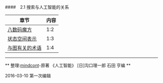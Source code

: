 ####　2.1 搜索与人工智能的关系

| 章节 | 内容 |
| -- | -- |
| [八数码魔方](The-Relationship/八数码魔方.html) | 1:2 |
| [状态空间表示](The-Relationship/状态空间表示.html) | 1:3 |
| [与图有关的术语](The-Relationship/与图有关的术语.html) | 1:4 |

---
** 整理:[mindcont](https://github.com/mindcont)-原著 《人工智能》 [日]沟口理一郎 石田 亨编 **

2016-03-10 第一次编辑